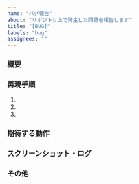 ```yaml
---
name: "バグ報告"
about: "リポジトリ上で発生した問題を報告します"
title: "[BUG]"
labels: "bug"
assignees: ""
---
```


### 概要

<!-- 問題の簡潔な説明をお願いします -->

### 再現手順

1. <!-- 問題が再現する手順をステップごとに記入してください -->
2. 
3. 

### 期待する動作

<!-- 本来どう動作すべきかを記入してください -->

### スクリーンショット・ログ

<!-- 必要に応じてスクリーンショットやエラーログなどを添付してください -->

### その他

<!-- 追加で伝えておきたいことがあれば記入してください -->
